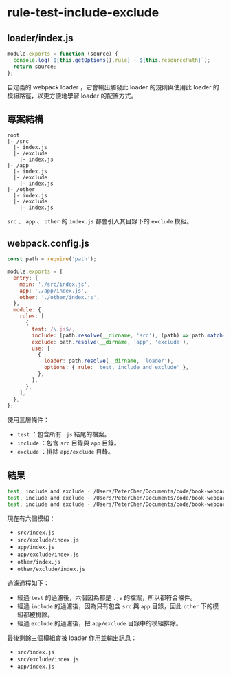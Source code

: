 # rule-test-include-exclude

## loader/index.js

```js
module.exports = function (source) {
  console.log(`${this.getOptions().rule} - ${this.resourcePath}`);
  return source;
};
```

自定義的 webpack loader ，它會輸出觸發此 loader 的規則與使用此 loader 的模組路徑，以更方便地學習 loader 的配置方式。

## 專案結構

```plaintext
root
|- /src
  |- index.js
  |- /exclude
    |- index.js
|- /app
  |- index.js
  |- /exclude
    |- index.js
|- /other
  |- index.js
  |- /exclude
    |- index.js
```

`src` 、 `app` 、 `other` 的 `index.js` 都會引入其目錄下的 `exclude` 模組。

## webpack.config.js

```js
const path = require('path');

module.exports = {
  entry: {
    main: './src/index.js',
    app: './app/index.js',
    other: './other/index.js',
  },
  module: {
    rules: [
      {
        test: /\.js$/,
        include: [path.resolve(__dirname, 'src'), (path) => path.match(/app/)],
        exclude: path.resolve(__dirname, 'app', 'exclude'),
        use: [
          {
            loader: path.resolve(__dirname, 'loader'),
            options: { rule: 'test, include and exclude' },
          },
        ],
      },
    ],
  },
};
```

使用三層條件：

- `test` ：包含所有 `.js` 結尾的檔案。
- `include` ：包含 `src` 目錄與 `app` 目錄。
- `exclude` ：排除 `app/exclude` 目錄。

## 結果

```bash
test, include and exclude - /Users/PeterChen/Documents/code/book-webpack-examples/v5/ch03-configuration/05-module/rules-test-include-exclude/src/index.js
test, include and exclude - /Users/PeterChen/Documents/code/book-webpack-examples/v5/ch03-configuration/05-module/rules-test-include-exclude/app/index.js
test, include and exclude - /Users/PeterChen/Documents/code/book-webpack-examples/v5/ch03-configuration/05-module/rules-test-include-exclude/src/exclude/index.js
```

現在有六個模組：

- `src/index.js`
- `src/exclude/index.js`
- `app/index.js`
- `app/exclude/index.js`
- `other/index.js`
- `other/exclude/index.js`

過濾過程如下：

- 經過 `test` 的過濾後，六個因為都是 `.js` 的檔案，所以都符合條件。
- 經過 `include` 的過濾後，因為只有包含 `src` 與 `app` 目錄，因此 `other` 下的模組都被排除。
- 經過 `exclude` 的過濾後，把 `app/exclude` 目錄中的模組排除。

最後剩餘三個模組會被 loader 作用並輸出訊息：

- `src/index.js`
- `src/exclude/index.js`
- `app/index.js`
